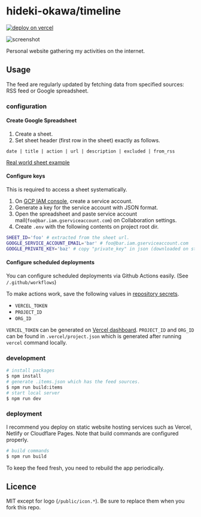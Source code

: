 # hideki-okawa/timeline

[![deploy on vercel](https://github.com/catnose99/timeline/actions/workflows/deployment.yml/badge.svg?branch=main)](https://github.com/catnose99/timeline/actions/workflows/deployment.yml)

![screenshot](https://user-images.githubusercontent.com/34590683/110445555-959d5a80-8101-11eb-92f8-f9860bae4ac4.png)

Personal website gathering my activities on the internet.

## Usage

The feed are regularly updated by fetching data from specified sources: RSS feed or Google spreadsheet.

### configuration

#### Create Google Spreadsheet

1. Create a sheet.
2. Set sheet header (first row in the sheet) exactly as follows.

```
date | title | action |	url | description | excluded | from_rss
```

[Real world sheet example](https://docs.google.com/spreadsheets/d/1xMmgneTK_yTE6q8fg-18uLKubh2HHvuV2BKksnWk69s/edit?usp=sharing)

#### Configure keys

This is required to access a sheet systematically.

1. On [GCP IAM console](https://console.cloud.google.com/iam-admin/iam), create a service account.
2. Generate a key for the service account with JSON format.
3. Open the spreadsheet and paste service account mail(`foo@bar.iam.gserviceaccount.com`) on Collaboration settings.
4. Create `.env` with the following contents on project root dir.

```bash
SHEET_ID='foo' # extracted from the sheet url.
GOOGLE_SERVICE_ACCOUNT_EMAIL='bar' # foo@bar.iam.gserviceaccount.com
GOOGLE_PRIVATE_KEY='baz' # copy "private_key" in json (downloaded on step.2)
```

#### Configure scheduled deployments

You can configure scheduled deployments via Github Actions easily. (See `/.github/workflows`)

To make actions work, save the following values in [repository secrets](https://docs.github.com/en/actions/reference/encrypted-secrets).

- `VERCEL_TOKEN`
- `PROJECT_ID`
- `ORG_ID`

`VERCEL_TOKEN` can be generated on [Vercel dashboard](https://vercel.com/account/tokens). `PROJECT_ID` and `ORG_ID` can be found in `.vercel/project.json` which is generated after running `vercel` command locally.

### development

```bash
# install packages
$ npm install
# generate .items.json which has the feed sources.
$ npm run build:items
# start local server
$ npm run dev
```

### deployment

I recommend you deploy on static website hosting services such as Vercel, Netlify or Cloudflare Pages. Note that build commands are configured properly.

```bash
# build commands
$ npm run build
```

To keep the feed fresh, you need to rebuild the app periodically.

## Licence

MIT except for logo (`/public/icon.*`). Be sure to replace them when you fork this repo.
